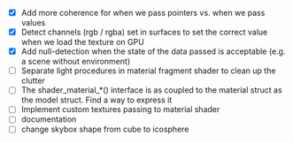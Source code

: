 
- [x] Add more coherence for when we pass pointers vs. when we pass values
- [x] Detect channels (rgb / rgba) set in surfaces to set the correct value when we load the texture on GPU
- [x] Add null-detection when the state of the data passed is acceptable (e.g. a scene without environment)
- [ ] Separate light procedures in material fragment shader to clean up the clutter
- [ ] The shader_material_*() interface is as coupled to the material struct as the model struct. Find a way to express it
- [ ] Implement custom textures passing to material shader
- [ ] documentation
- [ ] change skybox shape from cube to icosphere
